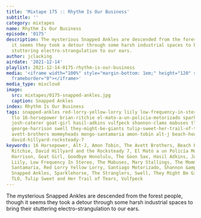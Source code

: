 ```yaml
---
title: 'Mixtape 175 :: Rhythm Is Our Business'
subtitle: ''
category: mixtapes
name: Rhythm Is Our Business
episode: '0175'
description: The mysterious Snapped Ankles are descended from the forest people, though
  it seems they took a detour through some harsh industrial spaces to bring their
  stuttering electro-strangulation to our ears.
author: jclacking
airdate: '2021-12-14'
playlist: 2021-12-14-0175-rhythm-is-our-business
media: '<iframe width="100%" style="margin-bottom: 1em;" height="120" src="https://www.mixcloud.com/widget/iframe/?feed=%2Fthe-lacking-org%2Frc9oms-175-rhythm-is-our-business%2F&hide_artwork=1&hide_cover=1&light=1"
  frameborder="0"></iframe>'
media_type: mixcloud
image:
  src: mixtapes/0175-snapped-ankles.jpg
  caption: Snapped Ankles
index: Rhythm Is Our Business
tags: snapped-ankles red-lorry-yellow-lorry liily low-frequency-in-stereo stranglers
  tlo 16-horsepower brian-ritchie el-mato-a-un-policia-motorizado sparklehorse goodbye-honolulu
  josh-caterer goat-girl hasil-adkins vulfpeck shannon-clams mabuses tlo goon-sax
  george-harrison swell they-might-be-giants tulip-sweet-her-trail-of-tears santiago-motorizado
  avett-brothers mommyheads mongo-santamaria amon-tobin alt-j beach-house mary-stallings
  david-hillyard-rocksteady-7
keywords: 16 Horsepower, Alt-J, Amon Tobin, The Avett Brothers, Beach House, Brian
  Ritchie, David Hillyard and the Rocksteady 7, El Mató a un Policía Motorizado, George
  Harrison, Goat Girl, Goodbye Honolulu, The Goon Sax, Hasil Adkins, Josh Caterer,
  Liily, Low Frequency In Stereo, The Mabuses, Mary Stallings, The Mommyheads, Mongo
  Santamaria, Red Lorry Yellow Lorry, Santiago Motorizado, Shannon &amp; the Clams,
  Snapped Ankles, Sparklehorse, The Stranglers, Swell, They Might Be Giants, TLO,
  TLO, Tulip Sweet and Her Trail of Tears, Vulfpeck
---
```

The mysterious Snapped Ankles are descended from the forest people, though it seems they took a detour through some harsh industrial spaces to bring their stuttering electro-strangulation to our ears.

